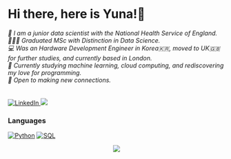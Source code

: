 <!--
**chaeyoonyunakim/chaeyoonyunakim** is a ✨ _special_ ✨ repository because its `README.md` (this file) appears on your GitHub profile.
<h3 align="left"><b>My name is Yuna. Welcome to my page</b></h3><br>
Here are some ideas to get you started:

- 🔭 I’m currently working on ...
- 🌱 I’m currently learning ...
- 👯 I’m looking to collaborate on ...
- 🤔 I’m looking for help with ...
- 💬 Ask me about ...
- 📫 How to reach me: ...
- 😄 Pronouns: ...
- ⚡ Fun fact: ...
-->
<h1 align="left">Hi there, here is Yuna!👋</h1>
<p align="left">
    <i>
        🏦 I am a junior data scientist with the National Health Service of England.<br>
        👨🏻‍🎓 Graduated MSc with Distinction in Data Science.<br>
        💻 Was an Hardware Development Engineer in Korea🇰🇷, moved to UK🇬🇧 for further studies, and currently based in London.<br>
        🌱 Currently studying machine learning, cloud computing, and rediscovering my love for programming.<br>
        👯 Open to making new connections.<br><br>
    </i><br>
    <a href="https://www.linkedin.com/in/chaeyoonyunakim">
        <img src="https://img.shields.io/badge/LinkedIn-blue?style=flat-square&logo=linkedin" alt="LinkedIn">
    <a href="mailto:chaeyoonyunakim@gmail.com">
        <img src="https://img.shields.io/badge/Gmail-D14836?style=flat&logo=Gmail&logoColor=white"/>
    </a>
</p>

### Languages
[![Python](https://img.shields.io/badge/python-black?style=for-the-badge&logo=python)](https://github.com/chaeyoonyunakim)
[![SQL](https://img.shields.io/badge/sql-black?style=for-the-badge&logo=mysql)](https://github.com/chaeyoonyunakim)

<p align="center">
  <a href="https://github.com/chaeyoonyunakim">
    <img src="https://komarev.com/ghpvc/?username=chaeyoonyunakim&color=blue&style=flat)" />
  </a>
</p>
